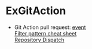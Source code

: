 # ExGitAction
- Git Action
pull request: [event](https://docs.github.com/en/actions/using-workflows/events-that-trigger-workflows#pull_request) </br>
[Filter pattern cheat sheet](https://docs.github.com/en/actions/using-workflows/workflow-syntax-for-github-actions#filter-pattern-cheat-sheet) </br>
[Repository Dispatch](https://docs.github.com/en/rest/repos/repos#create-a-repository-dispatch-event)

